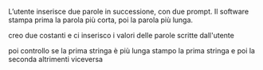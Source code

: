 L’utente inserisce due parole in successione, con due prompt.
Il software stampa prima la parola più corta, poi la parola più lunga.

creo due costanti e ci inserisco i valori delle parole scritte dall'utente

poi controllo se la prima stringa è più lunga stampo la prima stringa e poi la seconda altrimenti viceversa

